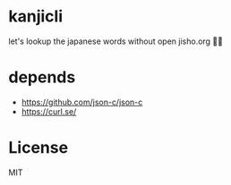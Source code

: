 # kanjicli
let's lookup the japanese words without open jisho.org 🏃🏃

# depends
- https://github.com/json-c/json-c
- https://curl.se/

# License
MIT